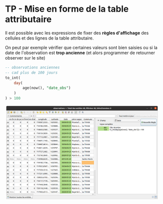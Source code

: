 # TP - Mise en forme de la table attributaire

Il est possible avec les expressions de fixer des **règles d'affichage**
des cellules et des lignes de la table attributaire.

On peut par exemple vérifier que certaines valeurs sont bien saisies
ou si la date de l'observation est **trop ancienne** (et alors programmer de retourner
observer sur le site)

```sql
-- observations anciennes
-- cad plus de 100 jours
to_int(
    day(
        age(now(), "date_obs")
    )
) > 100
```

![table attributaire](./media/table_attributaire_mise_forme_conditionnelle.png)
